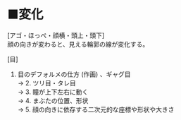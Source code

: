 ﻿# ■変化
[アゴ・ほっぺ・顔横・頭上・頭下]  
顔の向きが変わると、見える輪郭の線が変化する。  

[目]  
1. 目のデフォルメの仕方 (作画) 、ギャグ目  
→ 2. ツリ目・タレ目  
→ 3. 瞳が上下左右に動く  
→ 4. まぶたの位置、形状  
→ 5. 顔の向きに依存する二次元的な座標や形状や大きさ  
